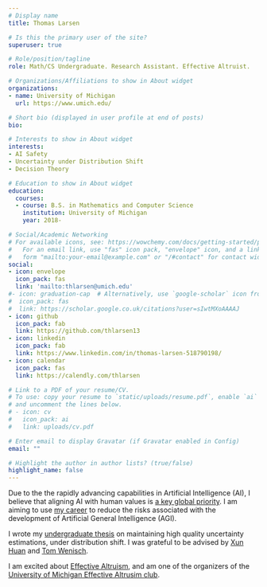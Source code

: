 ```yaml
---
# Display name
title: Thomas Larsen 

# Is this the primary user of the site?
superuser: true

# Role/position/tagline
role: Math/CS Undergraduate. Research Assistant. Effective Altruist. 

# Organizations/Affiliations to show in About widget
organizations:
- name: University of Michigan
  url: https://www.umich.edu/

# Short bio (displayed in user profile at end of posts)
bio: 

# Interests to show in About widget
interests:
- AI Safety
- Uncertainty under Distribution Shift
- Decision Theory 

# Education to show in About widget
education:
  courses:
  - course: B.S. in Mathematics and Computer Science
    institution: University of Michigan
    year: 2018-

# Social/Academic Networking
# For available icons, see: https://wowchemy.com/docs/getting-started/page-builder/#icons
#   For an email link, use "fas" icon pack, "envelope" icon, and a link in the
#   form "mailto:your-email@example.com" or "/#contact" for contact widget.
social:
- icon: envelope
  icon_pack: fas
  link: 'mailto:thlarsen@umich.edu'
#- icon: graduation-cap  # Alternatively, use `google-scholar` icon from `ai` icon pack
#  icon_pack: fas
#  link: https://scholar.google.co.uk/citations?user=sIwtMXoAAAAJ
- icon: github
  icon_pack: fab
  link: https://github.com/thlarsen13
- icon: linkedin
  icon_pack: fab
  link: https://www.linkedin.com/in/thomas-larsen-518790198/
- icon: calendar 
  icon_pack: fas 
  link: https://calendly.com/thlarsen

# Link to a PDF of your resume/CV.
# To use: copy your resume to `static/uploads/resume.pdf`, enable `ai` icons in `params.toml`, 
# and uncomment the lines below.
# - icon: cv
#   icon_pack: ai
#   link: uploads/cv.pdf

# Enter email to display Gravatar (if Gravatar enabled in Config)
email: ""

# Highlight the author in author lists? (true/false)
highlight_name: false
--- 
```


Due to the the rapidly advancing capabilities in Artificial Intelligence (AI), I believe that aligning AI with human values is [a key global priority](https://drive.google.com/file/d/1uK7NhdSKprQKZnRjU58X7NLA1auXlWHt/view). I am aiming to use [my career](https://80000hours.org/career-reviews/ai-safety-researcher/) to reduce the risks associated with the development of Artificial General Intelligence (AGI). 

I wrote my [undergraduate thesis](https://thlarsen.netlify.app/publication/senior_thesis/) on maintaining high quality uncertainty estimations, under distribution shift. I was grateful to be advised by [Xun Huan](https://me.engin.umich.edu/people/faculty/xun-ryan-huan/) and [Tom Wenisch](https://web.eecs.umich.edu/~twenisch/). 

I am excited about [Effective Altruism](https://www.effectivealtruism.org/), and am one of the organizers of the [University of Michigan Effective Altrusim club](https://www.eaumich.org/). 

